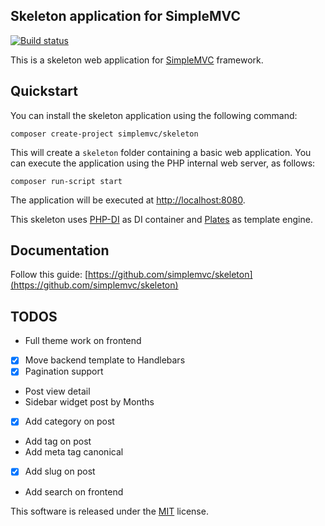 ## Skeleton application for SimpleMVC

[![Build status](https://github.com/simplemvc/skeleton/workflows/PHP%20test/badge.svg)](https://github.com/simplemvc/skeleton/actions)

This is a skeleton web application for [SimpleMVC](https://github.com/simplemvc/framework) framework.
## Quickstart

You can install the skeleton application using the following command:

```
composer create-project simplemvc/skeleton
```

This will create a `skeleton` folder containing a basic web application.
You can execute the application using the PHP internal web server, as follows:

```
composer run-script start
```

The application will be executed at [http://localhost:8080](http://localhost:8080).

This skeleton uses [PHP-DI](https://php-di.org/) as DI container and [Plates](https://platesphp.com/)
as template engine.

## Documentation

Follow this guide:
[https://github.com/simplemvc/skeleton](https://github.com/simplemvc/skeleton)

## TODOS

- Full theme work on frontend
- [x] Move backend template to Handlebars
- [x] Pagination support
- Post view detail
- Sidebar widget post by Months
- [x] Add category on post
- Add tag on post
- Add meta tag canonical
- [x] Add slug on post
- Add search on frontend


This software is released under the [MIT](/LICENSE) license.
